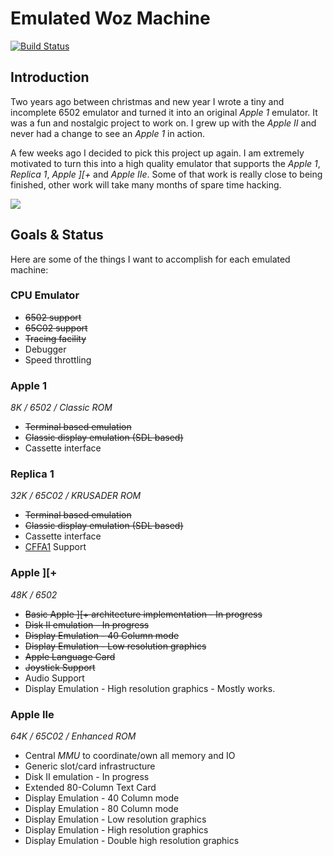 # Emulated Woz Machine

[![Build Status](https://travis-ci.org/st3fan/ewm.svg?branch=master)](https://travis-ci.org/st3fan/ewm)

## Introduction

Two years ago between christmas and new year I wrote a tiny and incomplete 6502 emulator and turned it into an original *Apple 1* emulator. It was a fun and nostalgic project to work on. I grew up with the *Apple II* and never had a change to see an *Apple 1* in action.

A few weeks ago I decided to pick this project up again. I am extremely motivated to turn this into a high quality emulator that supports the *Apple 1*, *Replica 1*, *Apple ][+* and *Apple IIe*. Some of that work is really close to being finished, other work will take many months of spare time hacking.

![](https://raw.githubusercontent.com/st3fan/ewm/master/screenshots/Screen%20Shot%202016-11-16%20at%203.59.44%20PM.png)

## Goals & Status

Here are some of the things I want to accomplish for each emulated machine:

### CPU Emulator 

* ~~6502 support~~
* ~~65C02 support~~
* ~~Tracing facility~~
* Debugger
* Speed throttling

### Apple 1

*8K / 6502 / Classic ROM*

* ~~Terminal based emulation~~
* ~~Classic display emulation (SDL based)~~
* Cassette interface

### Replica 1

*32K / 65C02 / KRUSADER ROM*

* ~~Terminal based emulation~~
* ~~Classic display emulation (SDL based)~~
* Cassette interface
* [CFFA1](http://dreher.net/?s=projects/CFforApple1&c=projects/CFforApple1/main.php) Support

### Apple ][+

*48K / 6502*

* ~~Basic Apple ][+ architecture implementation - In progress~~
* ~~Disk II emulation - In progress~~
* ~~Display Emulation - 40 Column mode~~
* ~~Display Emulation - Low resolution graphics~~
* ~~Apple Language Card~~
* ~~Joystick Support~~
* Audio Support
* Display Emulation - High resolution graphics - Mostly works.

### Apple IIe

*64K / 65C02 / Enhanced ROM*

* Central *MMU* to coordinate/own all memory and IO
* Generic slot/card infrastructure
* Disk II emulation - In progress
* Extended 80-Column Text Card
* Display Emulation - 40 Column mode
* Display Emulation - 80 Column mode
* Display Emulation - Low resolution graphics
* Display Emulation - High resolution graphics
* Display Emulation - Double high resolution graphics
